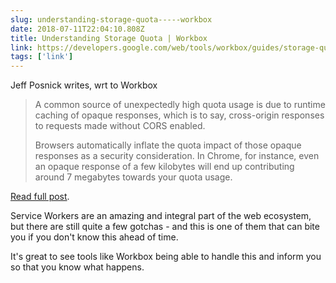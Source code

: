 ```yaml
---
slug: understanding-storage-quota-----workbox
date: 2018-07-11T22:04:10.808Z
title: Understanding Storage Quota | Workbox
link: https://developers.google.com/web/tools/workbox/guides/storage-quota
tags: ['link']
---
```

Jeff Posnick writes, wrt to Workbox

> A common source of unexpectedly high quota usage is due to runtime caching of opaque responses, which is to say, cross-origin responses to requests made without CORS enabled.
> 
> Browsers automatically inflate the quota impact of those opaque responses as a security consideration. In Chrome, for instance, even an opaque response of a few kilobytes will end up contributing around 7 megabytes towards your quota usage.

[Read full post](https://developers.google.com/web/tools/workbox/guides/storage-quota).

Service Workers are an amazing and integral part of the web ecosystem, but there are still quite a few gotchas - and this is one of them that can bite you if you don't know this ahead of time.

It's great to see tools like Workbox being able to handle this and inform you so that you know what happens.

